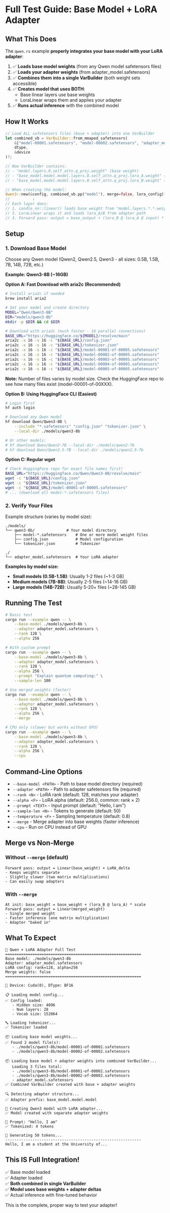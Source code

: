 # Full Test Guide: Base Model + LoRA Adapter

## What This Does

The `qwen.rs` example **properly integrates your base model with your LoRA adapter**:

1. ✅ **Loads base model weights** (from any Qwen model safetensors files)
2. ✅ **Loads your adapter weights** (from adapter_model.safetensors)
3. ✅ **Combines them into a single VarBuilder** (both weight sets accessible)
4. ✅ **Creates model that uses BOTH**:
   - Base linear layers use base weights
   - LoraLinear wraps them and applies your adapter
5. ✅ **Runs actual inference** with the combined model

## How It Works

```rust
// Load ALL safetensors files (base + adapter) into one VarBuilder
let combined_vb = VarBuilder::from_mmaped_safetensors(
    &["model-00001.safetensors", "model-00002.safetensors", "adapter_model.safetensors"],
    dtype,
    &device
)?;

// Now VarBuilder contains:
// - "model.layers.0.self_attn.q_proj.weight" (base weight)
// - "base_model.model.model.layers.0.self_attn.q_proj.lora_A.weight" (adapter)
// - "base_model.model.model.layers.0.self_attn.q_proj.lora_B.weight" (adapter)

// When creating the model:
Qwen3::new(&config, combined_vb.pp("model"), merge=false, lora_config)?;
//          ↓
// Each layer does:
// 1. candle_nn::linear() loads base weight from "model.layers.*.*.weight"
// 2. LoraLinear wraps it and loads lora_A/B from adapter path
// 3. Forward pass: output = base_output + (lora_B @ lora_A @ input) * scale
```

## Setup

### 1. Download Base Model

Choose any Qwen model (Qwen2, Qwen2.5, Qwen3 - all sizes: 0.5B, 1.5B, 7B, 14B, 72B, etc.)

**Example: Qwen3-8B (~16GB)**

**Option A: Fast Download with aria2c (Recommended)**
```bash
# Install aria2c if needed
brew install aria2

# Set your model and create directory
MODEL="Qwen/Qwen3-8B"
DIR="models/qwen3-8b"
mkdir -p $DIR && cd $DIR

# Download with aria2c (much faster - 16 parallel connections)
BASE_URL="https://huggingface.co/${MODEL}/resolve/main"
aria2c -x 16 -s 16 -c "${BASE_URL}/config.json"
aria2c -x 16 -s 16 -c "${BASE_URL}/tokenizer.json"
aria2c -x 16 -s 16 -c "${BASE_URL}/model-00001-of-00005.safetensors"
aria2c -x 16 -s 16 -c "${BASE_URL}/model-00002-of-00005.safetensors"
aria2c -x 16 -s 16 -c "${BASE_URL}/model-00003-of-00005.safetensors"
aria2c -x 16 -s 16 -c "${BASE_URL}/model-00004-of-00005.safetensors"
aria2c -x 16 -s 16 -c "${BASE_URL}/model-00005-of-00005.safetensors"
```

**Note:** Number of files varies by model size. Check the HuggingFace repo to see how many files exist (model-00001-of-00XXX).

**Option B: Using HuggingFace CLI (Easiest)**
```bash
# Login first
hf auth login

# Download any Qwen model
hf download Qwen/Qwen3-8B \
    --include "*.safetensors" "config.json" "tokenizer.json" \
    --local-dir ./models/qwen3-8b

# Or other models:
# hf download Qwen/Qwen2-7B --local-dir ./models/qwen2-7b
# hf download Qwen/Qwen2.5-7B --local-dir ./models/qwen2.5-7b
```

**Option C: Regular wget**
```bash
# Check HuggingFace repo for exact file names first!
BASE_URL="https://huggingface.co/Qwen/Qwen3-8B/resolve/main"
wget -c "${BASE_URL}/config.json"
wget -c "${BASE_URL}/tokenizer.json"
wget -c "${BASE_URL}/model-00001-of-00005.safetensors"
# ... (download all model-*.safetensors files)
```

### 2. Verify Your Files

Example structure (varies by model size):

```
./models/
└── qwen3-8b/              # Your model directory
    ├── model-*.safetensors    # One or more model weight files
    ├── config.json            # Model configuration
    └── tokenizer.json         # Tokenizer

./
└── adapter_model.safetensors  # Your LoRA adapter
```

**Examples by model size:**
- **Small models (0.5B-1.5B)**: Usually 1-2 files (~1-3 GB)
- **Medium models (7B-8B)**: Usually 2-5 files (~14-16 GB)  
- **Large models (14B-72B)**: Usually 5-20+ files (~28-145 GB)

## Running The Test

```bash
# Basic test
cargo run --example qwen -- \
    --base-model ./models/qwen3-8b \
    --adapter adapter_model.safetensors \
    --rank 128 \
    --alpha 256

# With custom prompt
cargo run --example qwen -- \
    --base-model ./models/qwen3-8b \
    --adapter adapter_model.safetensors \
    --rank 128 \
    --alpha 256 \
    --prompt "Explain quantum computing:" \
    --sample-len 100

# Use merged weights (faster)
cargo run --example qwen -- \
    --base-model ./models/qwen3-8b \
    --adapter adapter_model.safetensors \
    --rank 128 \
    --alpha 256 \
    --merge

# CPU only (slower but works without GPU)
cargo run --example qwen -- \
    --base-model ./models/qwen3-8b \
    --adapter adapter_model.safetensors \
    --rank 128 \
    --alpha 256 \
    --cpu
```

## Command-Line Options

- `--base-model <PATH>` - Path to base model directory (required)
- `--adapter <PATH>` - Path to adapter safetensors file (required)
- `--rank <N>` - LoRA rank (default: 128, matches your adapter)
- `--alpha <F>` - LoRA alpha (default: 256.0, common: rank × 2)
- `--prompt <TEXT>` - Input prompt (default: "Hello, I am")
- `--sample-len <N>` - Tokens to generate (default: 50)
- `--temperature <F>` - Sampling temperature (default: 0.8)
- `--merge` - Merge adapter into base weights (faster inference)
- `--cpu` - Run on CPU instead of GPU

## Merge vs Non-Merge

### Without `--merge` (default)
```
Forward pass: output = Linear(base_weight) + LoRA_delta
- Keeps weights separate
- Slightly slower (two matrix multiplications)
- Can easily swap adapters
```

### With `--merge`
```
At init: base_weight = base_weight + (lora_B @ lora_A) * scale
Forward pass: output = Linear(merged_weight)
- Single merged weight
- Faster inference (one matrix multiplication)
- Adapter "baked in"
```

## What To Expect

```
🚀 Qwen + LoRA Adapter Full Test
============================================================
Base model: ./models/qwen3-8b
Adapter: adapter_model.safetensors
LoRA config: rank=128, alpha=256
Merge weights: false
============================================================

📱 Device: Cuda(0), DType: BF16

📋 Loading model config...
✅ Config loaded:
   - Hidden size: 4096
   - Num layers: 28
   - Vocab size: 152064

🔤 Loading tokenizer...
✅ Tokenizer loaded

📦 Loading base model weights...
✅ Found 2 model file(s):
   - ./models/qwen3-8b/model-00001-of-00002.safetensors
   - ./models/qwen3-8b/model-00002-of-00002.safetensors

📦 Loading base model + adapter weights into combined VarBuilder...
   Loading 3 files total:
   - ./models/qwen3-8b/model-00001-of-00002.safetensors
   - ./models/qwen3-8b/model-00002-of-00002.safetensors
   - adapter_model.safetensors
✅ Combined VarBuilder created with base + adapter weights

🔍 Detecting adapter structure...
✅ Adapter prefix: base_model.model.model

🔧 Creating Qwen3 model with LoRA adapter...
✅ Model created with separate adapter weights

💬 Prompt: "Hello, I am"
✅ Tokenized: 4 tokens

🎯 Generating 50 tokens...
------------------------------------------------------------
Hello, I am a student at the University of...
```

## This IS Full Integration!

✅ Base model loaded  
✅ Adapter loaded  
✅ **Both combined in single VarBuilder**  
✅ **Model uses base weights + adapter deltas**  
✅ Actual inference with fine-tuned behavior  

This is the complete, proper way to test your adapter!
